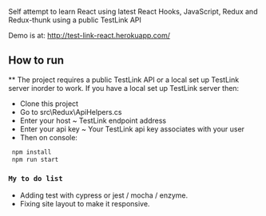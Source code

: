 Self attempt to learn React using latest React Hooks, JavaScript, Redux and Redux-thunk using a public TestLink API

Demo is at:  http://test-link-react.herokuapp.com/

## How to run
** The project requires a public TestLink API or a local set up TestLink server inorder to work.
If you have a local set up TestLink server then:
+ Clone this project
+ Go to src\Redux\ApiHelpers.cs
+ Enter your host ~ TestLink endpoint address 
+ Enter your api key ~ Your TestLink api key associates with your user
+ Then on console:

```bash
 npm install
 npm run start
 ```

### `My to do list`
+ Adding test with cypress or jest / mocha / enzyme.
+ Fixing site layout to make it responsive.




